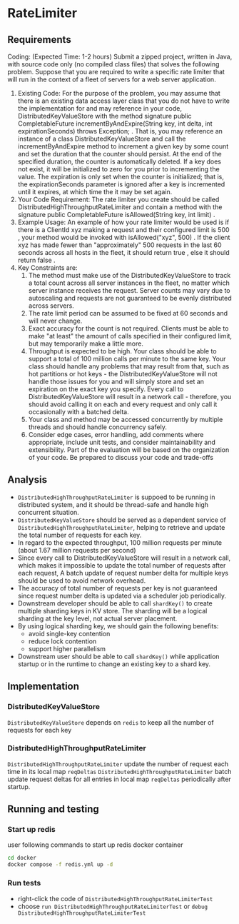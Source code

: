 # RateLimiter

## Requirements

Coding: (Expected Time: 1-2 hours) Submit a zipped project, written in Java, with source code
only (no compiled class files) that solves the following problem. Suppose that you are required
to write a specific rate limiter that will run in the context of a fleet of servers for a web server
application.
1. Existing Code: For the purpose of the problem, you may assume that there is an existing
   data access layer class that you do not have to write the implementation for and may reference
   in your code, DistributedKeyValueStore with the method signature public
   CompletableFuture<Integer> incrementByAndExpire(String key, int delta, int
   expirationSeconds) throws Exception; . That is, you may reference an instance of a
   class DistributedKeyValueStore and call the incrementByAndExpire method to increment
   a given key by some count and set the duration that the counter should persist. At the end of
   the specified duration, the counter is automatically deleted. If a key does not exist, it will be
   initialized to zero for you prior to incrementing the value. The expiration is only set when the
   counter is initialized; that is, the expirationSeconds parameter is ignored after a key is
   incremented until it expires, at which time the it may be set again.
2. Your Code Requirement: The rate limiter you create should be
   called DistributedHighThroughputRateLimiter and contain a method with the
   signature public CompletableFuture<Boolean> isAllowed(String key, int limit) .
3. Example Usage: An example of how your rate limiter would be used is if there is a
   ClientId xyz making a request and their configured limit is 500 , your method would be
   invoked with isAllowed("xyz", 500) . If the client xyz has made fewer than "approximately"
   500 requests in the last 60 seconds across all hosts in the fleet, it should return true , else it
   should return false .
4. Key Constraints are:
    1. The method must make use of the DistributedKeyValueStore to track a total count across
       all server instances in the fleet, no matter which server instance receives the request. Server
       counts may vary due to autoscaling and requests are not guaranteed to be evenly distributed
       across servers.
    2. The rate limit period can be assumed to be fixed at 60 seconds and will never change.
    3. Exact accuracy for the count is not required. Clients must be able to make "at least" the
       amount of calls specified in their configured limit, but may temporarily make a little more.
    4. Throughput is expected to be high. Your class should be able to support a total of 100 million
       calls per minute to the same key. Your class should handle any problems that may result from
       that, such as hot partitions or hot keys - the DistributedKeyValueStore will not handle those
       issues for you and will simply store and set an expiration on the exact key you specify. Every
       call to DistributedKeyValueStore will result in a network call - therefore, you should avoid
       calling it on each and every request and only call it occasionally with a batched delta.
    5. Your class and method may be accessed concurrently by multiple threads and should handle
       concurrency safely.
    6. Consider edge cases, error handling, add comments where appropriate, include unit tests,
       and consider maintainability and extensibility. Part of the evaluation will be based on the
       organization of your code. Be prepared to discuss your code and trade-offs

## Analysis

- `DistributedHighThroughputRateLimiter` is suppoed to be running in distributed system, and it should be thread-safe and handle high concurrent situation.
- `DistributedKeyValueStore` should be served as a dependent service of `DistributedHighThroughputRateLimiter`, helping to retrieve and update the total number of requests for each key.
- In regard to the expected throughput, 100 million requests per minute (about 1.67 million requests per second)
- Since every call to DistributedKeyValueStore will result in a network call, which makes it impossible to update the total number of requests after each request, A batch update of request number delta for multiple keys should be used to avoid network overhead.
- The accuracy of total number of requests per key is not guaranteed since request number delta is updated via a scheduler job periodically.
- Downstream developer should be able to call `shardKey()` to create multiple sharding keys in KV store. The sharding will be a logical sharding at the key level, not actual server placement.
- By using logical sharding key, we should gain the following benefits:
  - avoid single-key contention
  - reduce lock contention
  - support higher parallelism
- Downstream user should be able to call `shardKey()` while application startup or in the runtime to change an existing key to a shard key.

## Implementation

### DistributedKeyValueStore

`DistributedKeyValueStore` depends on `redis` to keep all the number of requests for each key

### DistributedHighThroughputRateLimiter

`DistributedHighThroughputRateLimiter` update the number of request each time in its local map `reqDeltas`
`DistributedHighThroughputRateLimiter` batch update request deltas for all entries in local map `reqDeltas` periodically after startup.


## Running and testing

### Start up redis

user following commands to start up redis docker container

```bash
cd docker
docker compose -f redis.yml up -d
```

### Run tests

- right-click the code of `DistributedHighThroughputRateLimiterTest`
- choose `run DistributedHighThroughputRateLimiterTest` or `debug DistributedHighThroughputRateLimiterTest`